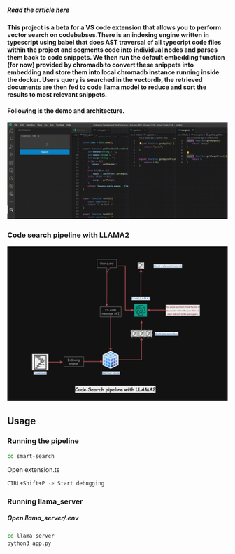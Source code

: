 ##### Read the article [here](https://medium.com/@raiharsh88/vector-search-on-codebase-using-llama2-and-chromadb-cc6c0ab8bc63)

#### This project is a beta for a VS code extension that allows you to perform vector search on codebabses.There is an indexing engine written in typescript using babel that does AST traversal of all typecript code files within the project and segments code into individual nodes and parses them back to code snippets. We then run the default embedding function (for now) provided by chromadb to convert these snippets into embedding and store them into local chromadb instance running inside the docker. Users query is searched in the vectordb, the retrieved documents are then fed to code llama model to reduce and sort the results to most relevant snippets.

#### Following is the demo and architecture.


<img src="./assets/ai_extension_demo_1.gif" alt="Image">

### Code search pipeline with LLAMA2

<img src="./assets/rag_pipeline_1.png" alt="Image">

## Usage

### Running the pipeline

```bash
cd smart-search
```

Open extension.ts
```bash
CTRL+Shift+P -> Start debugging
```
### Running llama_server

##### Open llama_server/.env 

```bash
cd llama_server
python3 app.py
```

